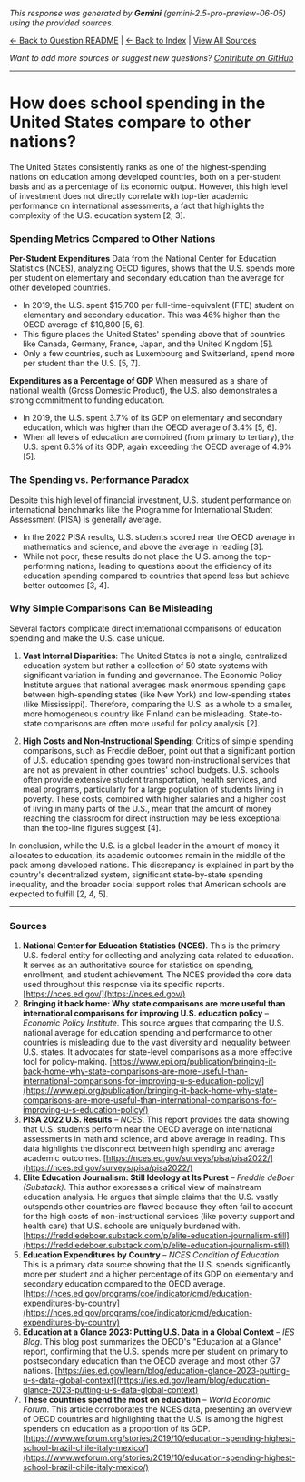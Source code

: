 <!-- 
Generated by: gemini
Model: gemini-2.5-pro-preview-06-05
Prompt type: sources
Generated at: 2025-06-13T09:40:46.458179
-->

*This response was generated by **Gemini** (gemini-2.5-pro-preview-06-05) using the provided sources.*

[← Back to Question README](README.md) | [← Back to Index](../README.md) | [View All Sources](../allsources.md)

*Want to add more sources or suggest new questions? [Contribute on GitHub](https://github.com/justinwest/SuggestedSources)*

---

# How does school spending in the United States compare to other nations?

The United States consistently ranks as one of the highest-spending nations on education among developed countries, both on a per-student basis and as a percentage of its economic output. However, this high level of investment does not directly correlate with top-tier academic performance on international assessments, a fact that highlights the complexity of the U.S. education system [2, 3].

### Spending Metrics Compared to Other Nations

**Per-Student Expenditures**
Data from the National Center for Education Statistics (NCES), analyzing OECD figures, shows that the U.S. spends more per student on elementary and secondary education than the average for other developed countries.

*   In 2019, the U.S. spent $15,700 per full-time-equivalent (FTE) student on elementary and secondary education. This was 46% higher than the OECD average of $10,800 [5, 6].
*   This figure places the United States' spending above that of countries like Canada, Germany, France, Japan, and the United Kingdom [5].
*   Only a few countries, such as Luxembourg and Switzerland, spend more per student than the U.S. [5, 7].

**Expenditures as a Percentage of GDP**
When measured as a share of national wealth (Gross Domestic Product), the U.S. also demonstrates a strong commitment to funding education.

*   In 2019, the U.S. spent 3.7% of its GDP on elementary and secondary education, which was higher than the OECD average of 3.4% [5, 6].
*   When all levels of education are combined (from primary to tertiary), the U.S. spent 6.3% of its GDP, again exceeding the OECD average of 4.9% [5].

### The Spending vs. Performance Paradox

Despite this high level of financial investment, U.S. student performance on international benchmarks like the Programme for International Student Assessment (PISA) is generally average.

*   In the 2022 PISA results, U.S. students scored near the OECD average in mathematics and science, and above the average in reading [3].
*   While not poor, these results do not place the U.S. among the top-performing nations, leading to questions about the efficiency of its education spending compared to countries that spend less but achieve better outcomes [3, 4].

### Why Simple Comparisons Can Be Misleading

Several factors complicate direct international comparisons of education spending and make the U.S. case unique.

1.  **Vast Internal Disparities**: The United States is not a single, centralized education system but rather a collection of 50 state systems with significant variation in funding and governance. The Economic Policy Institute argues that national averages mask enormous spending gaps between high-spending states (like New York) and low-spending states (like Mississippi). Therefore, comparing the U.S. as a whole to a smaller, more homogeneous country like Finland can be misleading. State-to-state comparisons are often more useful for policy analysis [2].

2.  **High Costs and Non-Instructional Spending**: Critics of simple spending comparisons, such as Freddie deBoer, point out that a significant portion of U.S. education spending goes toward non-instructional services that are not as prevalent in other countries' school budgets. U.S. schools often provide extensive student transportation, health services, and meal programs, particularly for a large population of students living in poverty. These costs, combined with higher salaries and a higher cost of living in many parts of the U.S., mean that the amount of money reaching the classroom for direct instruction may be less exceptional than the top-line figures suggest [4].

In conclusion, while the U.S. is a global leader in the amount of money it allocates to education, its academic outcomes remain in the middle of the pack among developed nations. This discrepancy is explained in part by the country's decentralized system, significant state-by-state spending inequality, and the broader social support roles that American schools are expected to fulfill [2, 4, 5].

***

### Sources

1.  **National Center for Education Statistics (NCES)**. This is the primary U.S. federal entity for collecting and analyzing data related to education. It serves as an authoritative source for statistics on spending, enrollment, and student achievement. The NCES provided the core data used throughout this response via its specific reports. [https://nces.ed.gov/](https://nces.ed.gov/)
2.  **Bringing it back home: Why state comparisons are more useful than international comparisons for improving U.S. education policy** – *Economic Policy Institute*. This source argues that comparing the U.S. national average for education spending and performance to other countries is misleading due to the vast diversity and inequality between U.S. states. It advocates for state-level comparisons as a more effective tool for policy-making. [https://www.epi.org/publication/bringing-it-back-home-why-state-comparisons-are-more-useful-than-international-comparisons-for-improving-u-s-education-policy/](https://www.epi.org/publication/bringing-it-back-home-why-state-comparisons-are-more-useful-than-international-comparisons-for-improving-u-s-education-policy/)
3.  **PISA 2022 U.S. Results** – *NCES*. This report provides the data showing that U.S. students perform near the OECD average on international assessments in math and science, and above average in reading. This data highlights the disconnect between high spending and average academic outcomes. [https://nces.ed.gov/surveys/pisa/pisa2022/](https://nces.ed.gov/surveys/pisa/pisa2022/)
4.  **Elite Education Journalism: Still Ideology at Its Purest** – *Freddie deBoer (Substack)*. This author expresses a critical view of mainstream education analysis. He argues that simple claims that the U.S. vastly outspends other countries are flawed because they often fail to account for the high costs of non-instructional services (like poverty support and health care) that U.S. schools are uniquely burdened with. [https://freddiedeboer.substack.com/p/elite-education-journalism-still](https://freddiedeboer.substack.com/p/elite-education-journalism-still)
5.  **Education Expenditures by Country** – *NCES Condition of Education*. This is a primary data source showing that the U.S. spends significantly more per student and a higher percentage of its GDP on elementary and secondary education compared to the OECD average. [https://nces.ed.gov/programs/coe/indicator/cmd/education-expenditures-by-country](https://nces.ed.gov/programs/coe/indicator/cmd/education-expenditures-by-country)
6.  **Education at a Glance 2023: Putting U.S. Data in a Global Context** – *IES Blog*. This blog post summarizes the OECD's "Education at a Glance" report, confirming that the U.S. spends more per student on primary to postsecondary education than the OECD average and most other G7 nations. [https://ies.ed.gov/learn/blog/education-glance-2023-putting-u-s-data-global-context](https://ies.ed.gov/learn/blog/education-glance-2023-putting-u-s-data-global-context)
7.  **These countries spend the most on education** – *World Economic Forum*. This article corroborates the NCES data, presenting an overview of OECD countries and highlighting that the U.S. is among the highest spenders on education as a proportion of its GDP. [https://www.weforum.org/stories/2019/10/education-spending-highest-school-brazil-chile-italy-mexico/](https://www.weforum.org/stories/2019/10/education-spending-highest-school-brazil-chile-italy-mexico/)